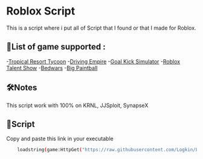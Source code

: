 # Roblox Script

This is a script where i put all of Script that I found or that I made for Roblox. 




## 🚀List of game supported :

-[Tropical Resort Tycoon](https://www.roblox.com/games/5534174456/Tropical-Resort-Tycoon)
-[Driving Empire](https://www.roblox.com/games/3351674303/BIG-UPDATE-Driving-Empire)
-[Goal Kick Simulator](https://www.roblox.com/games/9281034297/UPD-X5-3-Goal-Kick-Simulator)
-[Roblox Talent Show](https://www.roblox.com/games/10851599/Roblox-Talent-Show)
-[Bedwars](https://www.roblox.com/games/6872265039/BedWars-PENGUIN-SURVIVAL)
-[Big Paintball](https://www.roblox.com/games/3527629287/BIG-Paintball)


## 🛠Notes

This script work with 100% on KRNL, JJSploit, SynapseX


## 🔗Script

Copy and paste this link in your executable

```bash
    loadstring(game:HttpGet("https://raw.githubusercontent.com/Logkin/LogkinRobloxScriptHub/91d68f888099fa4becdeee8406a9a9f0b38e271e/guiscript.txt", true))()
```
